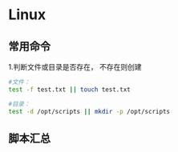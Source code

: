 # Linux 


## 常用命令

1.判断文件或目录是否存在， 不存在则创建
```bash
#文件：
test -f test.txt || touch test.txt

#目录：
test -d /opt/scripts || mkdir -p /opt/scripts

```


## 脚本汇总









